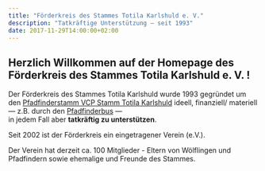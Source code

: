 ```yaml
---
title: "Förderkreis des Stammes Totila Karlshuld e. V."
description: "Tatkräftige Unterstützung — seit 1993"
date: 2017-11-29T14:00:00+02:00
---
```


## Herzlich Willkommen auf der Homepage des Förderkreis des Stammes Totila Karlshuld e. V. !

Der Förderkreis des Stammes Totila Karlshuld wurde 1993 gegründet um den [Pfadfinderstamm VCP Stamm Totila Karlshuld](http://www.vcp-totila.de/) ideell, finanziell/ materiell<br> — z.B. durch den [Pfadfinderbus](/pfadfinderbus/) —<br>in jedem Fall aber **tatkräftig zu unterstützen**.

Seit 2002 ist der Förderkreis ein eingetragener&nbsp;Verein&nbsp;(e.V.).

Der Verein hat derzeit ca. 100 Mitglieder - Eltern von Wölflingen und Pfadfindern sowie ehemalige und Freunde des Stammes.